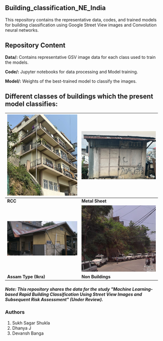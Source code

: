 ## Building_classification_NE_India
This repository contains the representative data, codes, and trained models for building classification using Google Street View images and Convolution neural networks.

## Repository Content

**Data/:** Contains representative GSV image data for each class used to train the models.

**Code/:** Jupyter notebooks for data processing and Model training.

**Model/:** Weights of the best-trained model to classify the images.

## Different classes of buildings which the present model classifies:

| ![Image 1](https://raw.githubusercontent.com/sukh760778/Building_classification_NE_India/main/Data/RCC/103.jpg) | ![Image 2](https://raw.githubusercontent.com/sukh760778/Building_classification_NE_India/main/Data/Metal_Sheet/102.jpg) |
|--------------------------------|--------------------------------|
| **RCC**                 | **Metal Sheet**                 |
| ![Image 3](https://raw.githubusercontent.com/sukh760778/Building_classification_NE_India/main/Data/Assam_Type/121.jpg) | ![Image 4](https://raw.githubusercontent.com/sukh760778/Building_classification_NE_India/main/Data/Vacant/103.jpg) |
| **Assam Type (Ikra)**                 | **Non Buildings**                 |


##### Note: This repository shares the data for the study "Machine Learning-based Rapid Building Classification Using Street View Images and Subsequent Risk Assessment" (Under Review).

### Authors
1. Sukh Sagar Shukla
2. Dhanya J
3. Devansh Banga
